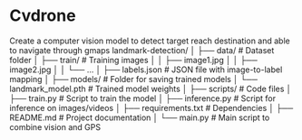 # Cvdrone
Create a computer vision model to detect target reach destination and able to navigate through gmaps
landmark-detection/
│
├── data/                         # Dataset folder
│   ├── train/                    # Training images
│   │   ├── image1.jpg
│   │   ├── image2.jpg
│   │   └── ...
│   ├── labels.json               # JSON file with image-to-label mapping
│
├── models/                       # Folder for saving trained models
│   └── landmark_model.pth        # Trained model weights
│
├── scripts/                      # Code files
│   ├── train.py                  # Script to train the model
│   ├── inference.py              # Script for inference on images/videos
│
├── requirements.txt              # Dependencies
│
├── README.md                     # Project documentation
│
└── main.py                       # Main script to combine vision and GPS
